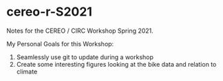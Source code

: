 # cereo-r-S2021

Notes for the CEREO / CIRC Workshop Spring 2021.

My Personal Goals for this Workshop:

1. Seamlessly use git to update during a workshop
2. Create some interesting figures looking at the bike data and relation to climate
